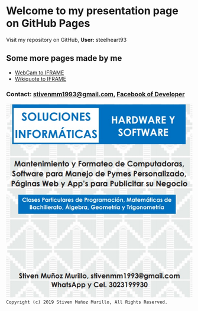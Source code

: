 # Welcome to my presentation page on GitHub Pages
Visit my repository on GitHub, **User:** steelheart93 

## Some more pages made by me
* [WebCam to IFRAME](https://steelheart93.github.io/camara)
* [Wikiquote to IFRAME](https://steelheart93.github.io/wikiquote)

### **Contact:** stivenmm1993@gmail.com, [Facebook of Developer](https://www.facebook.com/stiven.munozmurillo)

![publicidad](pendon.jpg)
```Copyright (c) 2019 Stiven Muñoz Murillo, All Rights Reserved.```
